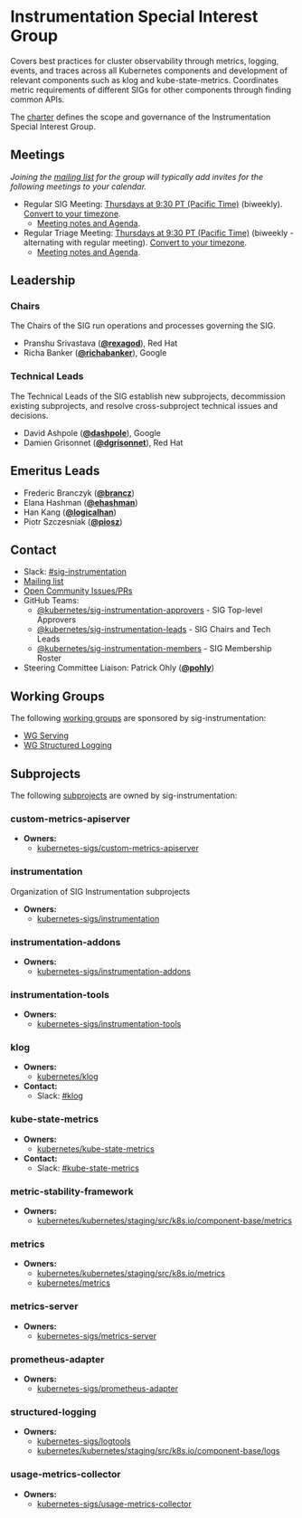 <!---
This is an autogenerated file!

Please do not edit this file directly, but instead make changes to the
sigs.yaml file in the project root.

To understand how this file is generated, see https://git.k8s.io/community/generator/README.md
--->
# Instrumentation Special Interest Group

Covers best practices for cluster observability through metrics, logging, events, and traces across all Kubernetes components and development of relevant components such as klog and kube-state-metrics. Coordinates metric requirements of different SIGs for other components through finding common APIs.

The [charter](charter.md) defines the scope and governance of the Instrumentation Special Interest Group.

## Meetings
*Joining the [mailing list](https://groups.google.com/forum/#!forum/kubernetes-sig-instrumentation) for the group will typically add invites for the following meetings to your calendar.*
* Regular SIG Meeting: [Thursdays at 9:30 PT (Pacific Time)](https://zoom.us/j/5342565819?pwd=RlVsK21NVnR1dmE3SWZQSXhveHZPdz09) (biweekly). [Convert to your timezone](http://www.thetimezoneconverter.com/?t=9%3A30&tz=PT%20%28Pacific%20Time%29).
  * [Meeting notes and Agenda](https://docs.google.com/document/d/1FE4AQ8B49fYbKhfg4Tx0cui1V0eI4o3PxoqQPUwNEiU/edit?usp=sharing).
* Regular Triage Meeting: [Thursdays at 9:30 PT (Pacific Time)](https://zoom.us/j/5342565819?pwd=RlVsK21NVnR1dmE3SWZQSXhveHZPdz09) (biweekly - alternating with regular meeting). [Convert to your timezone](http://www.thetimezoneconverter.com/?t=9%3A30&tz=PT%20%28Pacific%20Time%29).
  * [Meeting notes and Agenda](https://docs.google.com/document/d/1FE4AQ8B49fYbKhfg4Tx0cui1V0eI4o3PxoqQPUwNEiU/edit?usp=sharing).

## Leadership

### Chairs
The Chairs of the SIG run operations and processes governing the SIG.

* Pranshu Srivastava (**[@rexagod](https://github.com/rexagod)**), Red Hat
* Richa Banker (**[@richabanker](https://github.com/richabanker)**), Google

### Technical Leads
The Technical Leads of the SIG establish new subprojects, decommission existing
subprojects, and resolve cross-subproject technical issues and decisions.

* David Ashpole (**[@dashpole](https://github.com/dashpole)**), Google
* Damien Grisonnet (**[@dgrisonnet](https://github.com/dgrisonnet)**), Red Hat

## Emeritus Leads

* Frederic Branczyk (**[@brancz](https://github.com/brancz)**)
* Elana Hashman (**[@ehashman](https://github.com/ehashman)**)
* Han Kang (**[@logicalhan](https://github.com/logicalhan)**)
* Piotr Szczesniak (**[@piosz](https://github.com/piosz)**)

## Contact
- Slack: [#sig-instrumentation](https://kubernetes.slack.com/messages/sig-instrumentation)
- [Mailing list](https://groups.google.com/forum/#!forum/kubernetes-sig-instrumentation)
- [Open Community Issues/PRs](https://github.com/kubernetes/community/labels/sig%2Finstrumentation)
- GitHub Teams:
    - [@kubernetes/sig-instrumentation-approvers](https://github.com/orgs/kubernetes/teams/sig-instrumentation-approvers) - SIG Top-level Approvers
    - [@kubernetes/sig-instrumentation-leads](https://github.com/orgs/kubernetes/teams/sig-instrumentation-leads) - SIG Chairs and Tech Leads
    - [@kubernetes/sig-instrumentation-members](https://github.com/orgs/kubernetes/teams/sig-instrumentation-members) - SIG Membership Roster
- Steering Committee Liaison: Patrick Ohly (**[@pohly](https://github.com/pohly)**)

## Working Groups

The following [working groups][working-group-definition] are sponsored by sig-instrumentation:
* [WG Serving](/wg-serving)
* [WG Structured Logging](/wg-structured-logging)


## Subprojects

The following [subprojects][subproject-definition] are owned by sig-instrumentation:
### custom-metrics-apiserver
- **Owners:**
  - [kubernetes-sigs/custom-metrics-apiserver](https://github.com/kubernetes-sigs/custom-metrics-apiserver/blob/master/OWNERS)
### instrumentation
Organization of SIG Instrumentation subprojects
- **Owners:**
  - [kubernetes-sigs/instrumentation](https://github.com/kubernetes-sigs/instrumentation/blob/master/OWNERS)
### instrumentation-addons
- **Owners:**
  - [kubernetes-sigs/instrumentation-addons](https://github.com/kubernetes-sigs/instrumentation-addons/blob/master/OWNERS)
### instrumentation-tools
- **Owners:**
  - [kubernetes-sigs/instrumentation-tools](https://github.com/kubernetes-sigs/instrumentation-tools/blob/master/OWNERS)
### klog
- **Owners:**
  - [kubernetes/klog](https://github.com/kubernetes/klog/blob/master/OWNERS)
- **Contact:**
  - Slack: [#klog](https://kubernetes.slack.com/messages/klog)
### kube-state-metrics
- **Owners:**
  - [kubernetes/kube-state-metrics](https://github.com/kubernetes/kube-state-metrics/blob/master/OWNERS)
- **Contact:**
  - Slack: [#kube-state-metrics](https://kubernetes.slack.com/messages/kube-state-metrics)
### metric-stability-framework
- **Owners:**
  - [kubernetes/kubernetes/staging/src/k8s.io/component-base/metrics](https://github.com/kubernetes/kubernetes/blob/master/staging/src/k8s.io/component-base/metrics/OWNERS)
### metrics
- **Owners:**
  - [kubernetes/kubernetes/staging/src/k8s.io/metrics](https://github.com/kubernetes/kubernetes/blob/master/staging/src/k8s.io/metrics/OWNERS)
  - [kubernetes/metrics](https://github.com/kubernetes/metrics/blob/master/OWNERS)
### metrics-server
- **Owners:**
  - [kubernetes-sigs/metrics-server](https://github.com/kubernetes-sigs/metrics-server/blob/master/OWNERS)
### prometheus-adapter
- **Owners:**
  - [kubernetes-sigs/prometheus-adapter](https://github.com/kubernetes-sigs/prometheus-adapter/blob/master/OWNERS)
### structured-logging
- **Owners:**
  - [kubernetes-sigs/logtools](https://github.com/kubernetes-sigs/logtools/blob/main/OWNERS)
  - [kubernetes/kubernetes/staging/src/k8s.io/component-base/logs](https://github.com/kubernetes/kubernetes/blob/master/staging/src/k8s.io/component-base/logs/OWNERS)
### usage-metrics-collector
- **Owners:**
  - [kubernetes-sigs/usage-metrics-collector](https://github.com/kubernetes-sigs/usage-metrics-collector/blob/main/OWNERS)

[subproject-definition]: https://github.com/kubernetes/community/blob/master/governance.md#subprojects
[working-group-definition]: https://github.com/kubernetes/community/blob/master/governance.md#working-groups
<!-- BEGIN CUSTOM CONTENT -->

<!-- END CUSTOM CONTENT -->
